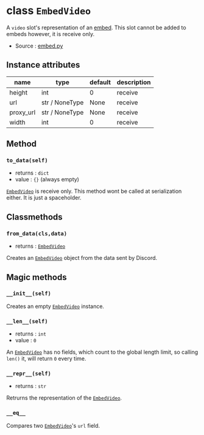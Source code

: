 # class `EmbedVideo`

A `video` slot's representation of an [embed](EmbedCore.md). This slot cannot
be added to embeds however, it is receive only.

- Source : [embed.py](https://github.com/HuyaneMatsu/hata/blob/master/hata/discord/embed.py)

## Instance attributes

| name              | type              | default       | description       |
|-------------------|-------------------|---------------|-------------------|
| height            | int               | 0             | receive           |
| url               | str / NoneType    | None          | receive           |
| proxy_url         | str / NoneType    | None          | receive           |
| width             | int               | 0             | receive           |

## Method

### `to_data(self)`

- returns : `dict`
- value : `{}` (always empty)

[`EmbedVideo`](EmbedVideo.md) is receive only. This method wont be called at
serialization either. It is just a spaceholder.

## Classmethods

### `from_data(cls,data)`

- returns : [`EmbedVideo`](EmbedVideo.md)

Creates an [`EmbedVideo`](EmbedVideo.md) object from the data sent by Discord.

## Magic methods

### `__init__(self)`

Creates an empty [`EmbedVideo`](EmbedVideo.md) instance.

### `__len__(self)`

- returns : `int`
- value : `0`

An [`EmbedVideo`](EmbedVideo.md) has no fields, which count to the global
length limit, so calling `len()` it, will return `0` every time.

### `__repr__(self)`

- returns : `str`

Retrurns the representation of the [`EmbedVideo`](EmbedVideo.md).

### `__eq__`

Compares two [`EmbedVideo`](EmbedVideo.md)'s `url` field.
